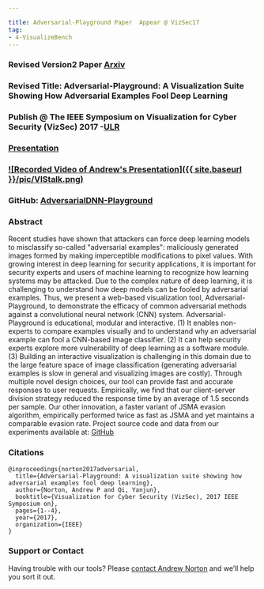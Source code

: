```yaml
---

title: Adversarial-Playground Paper  Appear @ VizSec17  
tag:
- 4-VisualizeBench
---
```


<a name="play"></a>


### Revised Version2 Paper [Arxiv](http://arxiv.org/abs/1708.00807)

### Revised Title: Adversarial-Playground: A Visualization Suite Showing How Adversarial Examples Fool Deep Learning

### Publish @ The IEEE Symposium on Visualization for Cyber Security (VizSec) 2017 -[ULR](http://ieeexplore.ieee.org/document/8062202/)

### [Presentation](https://github.com/QData/AdversarialDNN-Playground/blob/master/presentation.pdf)

### [![Recorded Video of Andrew's Presentation]({{ site.baseurl }}/pic/VIStalk.png)](https://vimeo.com/242155607)

### GitHub: [AdversarialDNN-Playground](https://github.com/QData/AdversarialDNN-Playground)

### Abstract

Recent studies have shown that attackers can force deep learning models to
misclassify so-called "adversarial examples": maliciously generated images
formed by making imperceptible modifications to pixel values. With growing
interest in deep learning for security applications, it is important for
security experts and users of machine learning to recognize how learning
systems may be attacked. Due to the complex nature of deep learning, it is
challenging to understand how deep models can be fooled by adversarial
examples. Thus, we present a web-based visualization tool,
Adversarial-Playground, to demonstrate the efficacy of common adversarial
methods against a convolutional neural network (CNN) system.
Adversarial-Playground is educational, modular and interactive. (1) It enables
non-experts to compare examples visually and to understand why an adversarial
example can fool a CNN-based image classifier. (2) It can help security experts
explore more vulnerability of deep learning as a software module. (3) Building
an interactive visualization is challenging in this domain due to the large
feature space of image classification (generating adversarial examples is slow
in general and visualizing images are costly). Through multiple novel design
choices, our tool can provide fast and accurate responses to user requests.
Empirically, we find that our client-server division strategy reduced the
response time by an average of 1.5 seconds per sample. Our other innovation, a
faster variant of JSMA evasion algorithm, empirically performed twice as fast
as JSMA and yet maintains a comparable evasion rate.
  Project source code and data from our experiments available at:
  [GitHub](https://github.com/QData/AdversarialDNN-Playground)  


### Citations

```
@inproceedings{norton2017adversarial,
  title={Adversarial-Playground: A visualization suite showing how adversarial examples fool deep learning},
  author={Norton, Andrew P and Qi, Yanjun},
  booktitle={Visualization for Cyber Security (VizSec), 2017 IEEE Symposium on},
  pages={1--4},
  year={2017},
  organization={IEEE}
}
```


### Support or Contact

Having trouble with our tools? Please [contact Andrew Norton](mailto:apn4za@virginia.edu) and we’ll help you sort it out.
